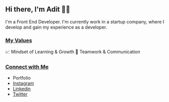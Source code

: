## Hi there, I'm Adit 👋🏻

I'm a Front End Developer. I'm currently work in a startup company, where I develop and gain my experience as a developer.


### [My Values](https://github.com/arieaditya/arieaditya#my-values)

📈 Mindset of Learning & Growth
🙌 Teamwork & Communication


### [Connect with Me](https://github.com/arieaditya/arieaditya#connect-with-me)

* Portfolio
* [Instagram](https://www.instagram.com/adit739/)
* [Linkedin](https://www.linkedin.com/in/arieadityanugraha/)
* [Twitter](https://twitter.com/arie739)

<!--
**arieaditya/arieaditya** is a ✨ _special_ ✨ repository because its `README.md` (this file) appears on your GitHub profile.

Here are some ideas to get you started:

- 🔭 I’m currently working on ...
- 🌱 I’m currently learning ...
- 👯 I’m looking to collaborate on ...
- 🤔 I’m looking for help with ...
- 💬 Ask me about ...
- 📫 How to reach me: ...
- 😄 Pronouns: ...
- ⚡ Fun fact: ...
-->

